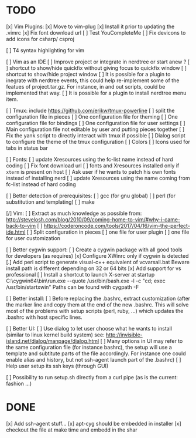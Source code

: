 TODO
====

[x] Vim Plugins:
  [x] Move to vim-plug
  [x] Install it prior to updating the .vimrc
  [x] Fix font download url
  [ ] Test YouCompleteMe
  [ ] Fix devicons to add icons for csharp/ csproj

[ ] T4 syntax highlighting for vim

[ ] Vim as an IDE
  [ ] Improve project or integrate in nerdtree or start anew ?
  [ ] shortcut to show/hide quickfix without giving focus to quickfix window
  [ ] shortcut to show/hide project window
  [ ] It is possible for a plugin to inegrate with nerdtree events, this could
      help re-implement some of the featues of project.tar.gz. For instance,
      in and out scripts, could be implemented that way.
  [ ] It is possible for a plugin to install nerdtree menu item.


[ ] Tmux: include https://github.com/erikw/tmux-powerline
  [ ] split the configuration file in pieces
    [ ] One configuration file for theming
    [ ] One configuration file for bindings
    [ ] One configuration file for user settings
    [ ] Main configuration file not editable by user and putting pieces together
    [ ] Fix the yank script to directly interact with tmux if possible
  [ ] Dialog script to configure the theme of the tmux configuration
    [ ] Colors
    [ ] Icons used for tabs in status bar

[ ] Fonts:
  [ ] update Xresources using the fc-list name instead of hard coding
  [ ] Fix font download url
  [ ] fonts and Xresources installed only if `xterm` is present on host
  [ ] Ask user if he wants to patch his own fonts instead of installing nerd
  [ ] update Xresources using the name coming from fc-list instead of hard
      coding

[ ] Better detection of prerequisites:
  [ ] gcc (for gnu global)
  [ ] perl (for substitution and templating)
  [ ] make

[/] Vim:
  [ ] Extract as much knowledge as possible from:
  http://stevelosh.com/blog/2010/09/coming-home-to-vim/#why-i-came-back-to-vim
  [ ] https://coderoncode.com/tools/2017/04/16/vim-the-perfect-ide.html
  [ ] Split configuration in pieces
    [ ] one file for user plugin
    [ ] one file for user customization

[ ] Better cygwin support:
  [ ] Create a cygwin package with all good tools for developers (as requires)
  [x] Configure XWinrc only if cygwin is detected
  [.] Add perl script to generate visual-c++ equivalent of vcvarsall.bat
      Beware install path is different depending on 32 or 64 bits
    [x] Add support for vs professional
  [ ] Install a shortcut to launch X-server at startup
      C:\cygwin64\bin\run.exe --quote /usr/bin/bash.exe -l -c "cd; exec /usr/bin/startxwin"
      Paths can be found with cygpath -F <folder-id>

[ ] Better install:
  [ ] Before replacing the .bashrc, extract customization (after the marker line
      and copy them at the end of the new .bashrc.
      This will solve most of the problems with setup scripts (perl, ruby, ...)
      which updates the .bashrc with host specific lines.

[ ] Better UI:
  [ ] Use dialog to let user choose what he wants to install (similar to linux
      kernel build system)
      see: http://invisible-island.net/dialog/manpage/dialog.html
  [ ] Many options in UI may refer to the same configuration file (for
      instance bashrc), the setup will use a template and subtitute parts of
      the file accordingly. For instance one could enable alias and history,
      but not ssh-agent launch part of the .bashrc)
  [ ] Help user setup its ssh keys (through GUI)

[ ] Possibility to run setup.sh directly from a curl pipe (as is the current:
   fashion ...)

DONE
====

[x] Add ssh-agent stuff...
[x] apt-cyg should be embedded in installer
  [x] checkout the file at make time and embedd in the shar

